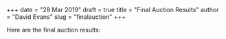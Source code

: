 +++
date = "28 Mar 2019"
draft = true
title = "Final Auction Results"
author = "David Evans"
slug = "finalauction"
+++

Here are the final auction results:

